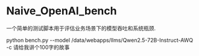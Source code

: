 # Naive_OpenAI_bench
一个简单的测试脚本用于评估业务场景下的模型吞吐和系统瓶颈.

python bench.py --model /data/webapps/llms/Qwen2.5-72B-Instruct-AWQ -c 请给我讲个100字的故事
